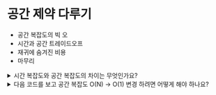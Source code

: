 # 공간 제약 다루기

* 공간 복잡도의 빅 오
* 시간과 공간 트레이드오프
* 재귀에 숨겨진 비용
* 마무리

<details>
<summary>시간 복잡도와 공간 복잡도의 차이는 무엇인가요?</summary>
* 시간 복잡도는 알고리즘이 얼마나 빠른가에 초점을 두었다면 공간 복잡도는 알고리즘이 얼마나 메모리는 소모하는가 입니다.
이 둘 차이점은 빠르기와 메모리 차이점입니다. 
</details>

<details>
<summary>다음 코드를 보고 공간 복잡도 O(N) -> O(1) 변경 하려면 어떻게 해야 하나요?</summary>

```javascript
function maksUpperCase(array) {
   let newArray = [];
  for(let i = 0; i < array.length; i++) {
    newArray[i] = array[i].toUpperCase();
  }

  return newArray;
}
```

* 새로 배열 생성한 부분을 빼고 array로 바로 반환합니다.
</details>

